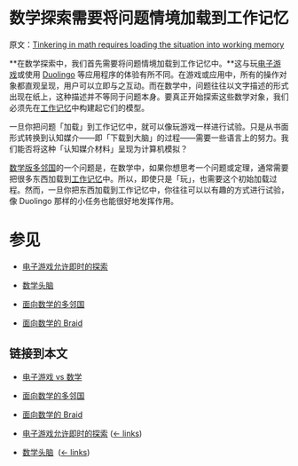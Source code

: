 # 数学探索需要将问题情境加载到工作记忆

原文：[Tinkering in math requires loading the situation into working memory](https://wiki.issarice.com/wiki/Tinkering_in_math_requires_loading_the_situation_into_working_memory)

**在数学探索中，我们首先需要将问题情境加载到工作记忆中。**这与玩[电子游戏](https://wiki.issarice.com/index.php?title=Video_game&action=edit&redlink=1)或使用 [Duolingo](https://wiki.issarice.com/wiki/Duolingo) 等应用程序的体验有所不同。在游戏或应用中，所有的操作对象都直观呈现，用户可以立即与之互动。而在数学中，问题往往以文字描述的形式出现在纸上，这种描述并不等同于问题本身。要真正开始探索这些数学对象，我们必须先在[工作记忆](https://wiki.issarice.com/index.php?title=Working_memory&action=edit&redlink=1)中构建起它们的模型。

一旦你把问题「加载」到工作记忆中，就可以像玩游戏一样进行试验。只是从书面形式转换到认知媒介——即「下载到大脑」的过程——需要一些语言上的努力。我们能否将这种「认知媒介材料」呈现为计算机模拟？

[数学版多邻国](https://wiki.issarice.com/wiki/Duolingo_for_math)的一个问题是，在数学中，如果你想思考一个问题或定理，通常需要把很多东西加载到[工作记忆](https://wiki.issarice.com/index.php?title=Working_memory&action=edit&redlink=1)中。所以，即使只是「玩」，也需要这个初始加载过程。然而，一旦你把东西加载到工作记忆中，你往往可以以有趣的方式进行试验，像 Duolingo 那样的小任务也能很好地发挥作用。

# 参见

* [电子游戏允许即时的探索](https://wiki.issarice.com/wiki/Video_games_allow_immediate_exploration)

* [数学头脑](https://wiki.issarice.com/wiki/Thinking_Mathematics)

* [面向数学的多邻国](https://wiki.issarice.com/wiki/Duolingo_for_math)

* [面向数学的 Braid](https://wiki.issarice.com/wiki/Braid_for_math)

## 链接到本文

* [电子游戏 vs 数学](https://wiki.issarice.com/wiki/Video_games_comparison_to_math)

* [面向数学的多邻国](https://wiki.issarice.com/wiki/Duolingo_for_math)

* [面向数学的 Braid](https://wiki.issarice.com/wiki/Braid_for_math)

* [电子游戏允许即时的探索](https://wiki.issarice.com/wiki/Video_games_allow_immediate_exploration)‎  ([← links](https://wiki.issarice.com/index.php?title=Special:WhatLinksHere&target=Video+games+allow+immediate+exploration))

* [数学头脑](https://wiki.issarice.com/wiki/Thinking_Mathematics) ‎ ([← links](https://wiki.issarice.com/index.php?title=Special:WhatLinksHere&target=Thinking+Mathematics))